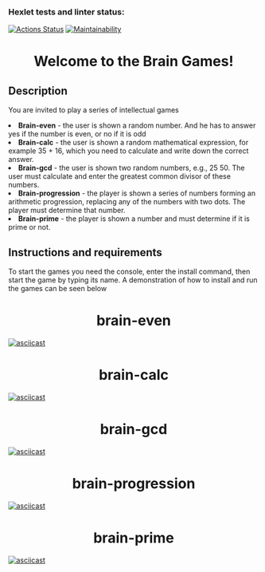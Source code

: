 ### Hexlet tests and linter status:
[![Actions Status](https://github.com/Ilialuck/frontend-project-44/workflows/hexlet-check/badge.svg)](https://github.com/Ilialuck/frontend-project-44/actions)
[![Maintainability](https://api.codeclimate.com/v1/badges/b23965ae3bbb98f21ef8/maintainability)](https://codeclimate.com/github/Ilialuck/frontend-project-44/maintainability)

<h1 align = center> Welcome to the Brain Games!</h1>
<h2><b>Description</b></h2>
<p>You are invited to play a series of intellectual games</p>
<li><b>Brain-even</b> - the user is shown a random number. And he has to answer yes if the number is even, or no if it is odd</li>

<li><b>Brain-calc</b> - the user is shown a random mathematical expression, for example 35 + 16, which you need to calculate and write down the correct answer.</li>
<li><b>Brain-gcd</b> - the user is shown two random numbers, e.g., 25 50. The user must calculate and enter the greatest common divisor of these numbers.</li>
<li><b>Brain-progression</b> - the player is shown a series of numbers forming an arithmetic progression, replacing any of the numbers with two dots. The player must determine that number.</li>
<li><b>Brain-prime</b> - the player is shown a number and must determine if it is prime or not. </li>

<h2><b>Instructions and requirements</b></h2>
<p>To start the games you need the console, enter the install command, then start the game by typing its name. A demonstration of how to install and run the games can be seen below</p>


<h1 align = center>brain-even</h1>

[![asciicast](https://asciinema.org/a/iFSCA50oWYdWGwC4PkzlHArN1.svg)](https://asciinema.org/a/iFSCA50oWYdWGwC4PkzlHArN1)

<h1 align = center>brain-calc</h1>

[![asciicast](https://asciinema.org/a/R5AAlFgOd2jbKyS8AIrjIjbna.svg)](https://asciinema.org/a/R5AAlFgOd2jbKyS8AIrjIjbna)
<h1 align = center>brain-gcd</h1>

[![asciicast](https://asciinema.org/a/Qdx51ElWChF2UhSJDlonCCLYt.svg)](https://asciinema.org/a/Qdx51ElWChF2UhSJDlonCCLYt)

<h1 align = center>brain-progression</h1>

[![asciicast](https://asciinema.org/a/uFWJdsTsJdiLAf5fNzdsyb6Cf.svg)](https://asciinema.org/a/uFWJdsTsJdiLAf5fNzdsyb6Cf)

<h1 align = center>brain-prime</h1>

[![asciicast](https://asciinema.org/a/5N4EJKpcMlyUORJUHm3SGD5D0.svg)](https://asciinema.org/a/5N4EJKpcMlyUORJUHm3SGD5D0)